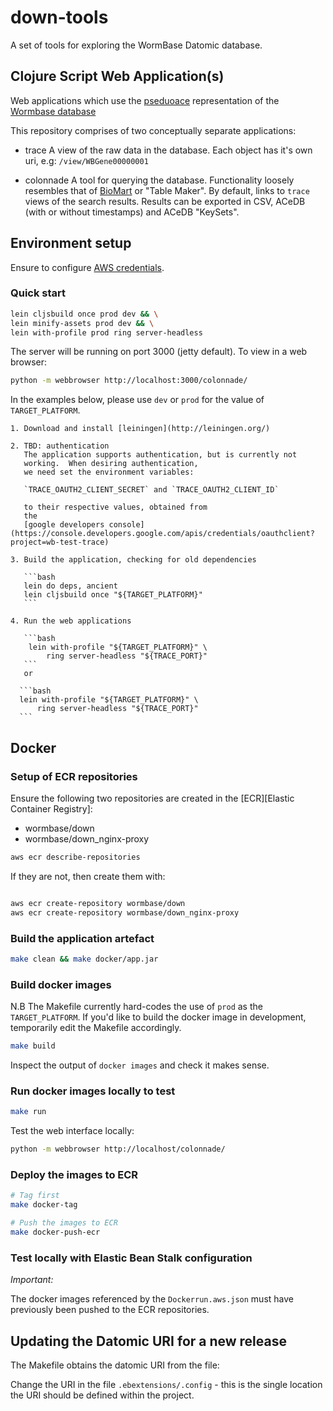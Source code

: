 # down-tools

A set of tools for exploring the WormBase Datomic database.

## Clojure Script Web Application(s)

Web applications which use the [pseduoace](https://github.com/WormBase/pseudoace)
representation of the [Wormbase database](https://github.com/WormBase/db-migration)

This repository comprises of two conceptually separate applications:

* trace
  A view of the raw data in the database.
  Each object has it's own uri, e.g: `/view/WBGene00000001`

* colonnade
  A tool for querying the database. Functionality loosely resembles
  that of [BioMart][1] or "Table Maker".
  By default, links to `trace` views of the search results.  Results
  can be exported in CSV, ACeDB (with or without timestamps) and ACeDB
  "KeySets".

## Environment setup

Ensure to configure [AWS credentials][2].

### Quick start

```bash
lein cljsbuild once prod dev && \
lein minify-assets prod dev && \
lein with-profile prod ring server-headless
```

The server will be running on port 3000 (jetty default).
To view in a web browser:
```bash
python -m webbrowser http://localhost:3000/colonnade/
```

In the examples below, please use `dev` or `prod` for the value of
`TARGET_PLATFORM`.

    1. Download and install [leiningen](http://leiningen.org/)

    2. TBD: authentication
       The application supports authentication, but is currently not
       working.  When desiring authentication,
       we need set the environment variables:

       `TRACE_OAUTH2_CLIENT_SECRET` and `TRACE_OAUTH2_CLIENT_ID`

       to their respective values, obtained from
       the
       [google developers console](https://console.developers.google.com/apis/credentials/oauthclient?project=wb-test-trace)

    3. Build the application, checking for old dependencies

       ```bash
       lein do deps, ancient
       lein cljsbuild once "${TARGET_PLATFORM}"
       ```

    4. Run the web applications

       ```bash
        lein with-profile "${TARGET_PLATFORM}" \
            ring server-headless "${TRACE_PORT}"
       ```
       or

      ```bash
      lein with-profile "${TARGET_PLATFORM}" \
          ring server-headless "${TRACE_PORT}"
      ```

## Docker

### Setup of ECR repositories

Ensure the following two repositories are created in the [ECR][Elastic Container Registry]:

  * wormbase/down
  * wormbase/down_nginx-proxy

```bash
aws ecr describe-repositories
```

If they are not, then create them with:

```bash

aws ecr create-repository wormbase/down
aws ecr create-repository wormbase/down_nginx-proxy
```

### Build the application artefact

```bash
make clean && make docker/app.jar
```

### Build docker images

N.B The Makefile currently hard-codes the use of `prod` as the
    `TARGET_PLATFORM`.  If you'd like to build the docker image in
    development, temporarily edit the Makefile accordingly.

```bash
make build
```

Inspect the output of `docker images` and check it makes sense.

### Run docker images locally to test

```bash
make run
```

Test the web interface locally:

```bash
python -m webbrowser http://localhost/colonnade/
```

### Deploy the images to ECR

```bash
# Tag first
make docker-tag

# Push the images to ECR
make docker-push-ecr
```

### Test locally with Elastic Bean Stalk configuration

*Important:*

The docker images referenced by the `Dockerrun.aws.json`
must have previously been pushed to the ECR repositories.

## Updating the Datomic URI for a new release

The Makefile obtains the datomic URI from the file:

Change the URI in the file `.ebextensions/.config` - this is the single
location the URI should be defined within the project.

[1]: http://parasite.wormbase.org/biomart/
[2]: https://github.com/WormBase/wormbase-architecture/wiki/AWS-Credentials
